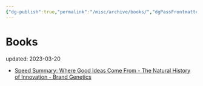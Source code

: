 ```yaml
---
{"dg-publish":true,"permalink":"/misc/archive/books/","dgPassFrontmatter":true}
---
```



# Books
updated: 2023-03-20


- [Speed Summary: Where Good Ideas Come From - The Natural History of Innovation - Brand Genetics](https://brandgenetics.com/human-thinking/speed-summary-where-good-ideas-come-from-the-natural-history-of-innovation/#:~:text=Good%20ideas%20do%20not%20%E2%80%93%20for,moment%20alone%20in%20the%20lab.)